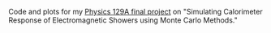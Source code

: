 Code and plots for my
[Physics 129A final project](https://dev-undergrad.dev/particle_phys/project.pdf) on "Simulating Calorimeter Response of Electromagnetic Showers using Monte Carlo Methods."

